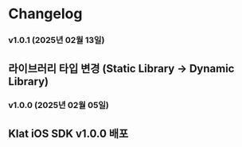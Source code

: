 
# Changelog

### v1.0.1 (2025년 02월 13일)
## 라이브러리 타입 변경 (Static Library -> Dynamic Library)

### v1.0.0 (2025년 02월 05일)
## Klat iOS SDK v1.0.0 배포 
